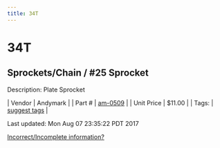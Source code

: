 ```yaml
---
title: 34T
---
```


# 34T
## Sprockets/Chain / #25 Sprocket
Description: 	Plate Sprocket 

| Vendor | Andymark | 
| Part # | [am-0509](http://www.andymark.com/Sprocket-p/am-0509.htm) | 
| Unit Price | $11.00 | 
| Tags: | [suggest tags](https://docs.google.com/forms/d/e/1FAIpQLSeWyY8v3RgOty-MyWmh9U0iivNYN_molChYyS-0U-o-kOAv_g/viewform) | 

Last updated: Mon Aug 07 23:35:22 PDT 2017

 [Incorrect/Incomplete information?](https://docs.google.com/forms/d/e/1FAIpQLSeWyY8v3RgOty-MyWmh9U0iivNYN_molChYyS-0U-o-kOAv_g/viewform)